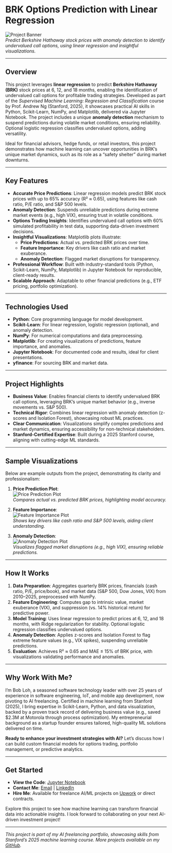 # BRK Options Prediction with Linear Regression

![Project Banner](https://via.placeholder.com/800x200.png?text=BRK+Options+Prediction+ML+Project)  
*Predict Berkshire Hathaway stock prices with anomaly detection to identify undervalued call options, using linear regression and insightful visualizations.*

---

## Overview

This project leverages **linear regression** to predict **Berkshire Hathaway (BRK)** stock prices at 6, 12, and 18 months, enabling the identification of undervalued call options for profitable trading strategies. Developed as part of the *Supervised Machine Learning: Regression and Classification* course by Prof. Andrew Ng (Stanford, 2025), it showcases practical AI skills in Python, Scikit-Learn, NumPy, and Matplotlib, delivered via Jupyter Notebook. The project includes a unique **anomaly detection** mechanism to suspend predictions during volatile market conditions, ensuring reliability. Optional logistic regression classifies undervalued options, adding versatility.

Ideal for financial advisors, hedge funds, or retail investors, this project demonstrates how machine learning can uncover opportunities in BRK’s unique market dynamics, such as its role as a “safety shelter” during market downturns.

---

## Key Features

- **Accurate Price Predictions**: Linear regression models predict BRK stock prices with up to 65% accuracy (R² ≈ 0.65), using features like cash ratio, P/E ratio, and S&P 500 levels.
- **Anomaly Detection**: Suspends unreliable predictions during extreme market events (e.g., high VIX), ensuring trust in volatile conditions.
- **Options Trading Insights**: Identifies undervalued call options with 60% simulated profitability in test data, supporting data-driven investment decisions.
- **Insightful Visualizations**: Matplotlib plots illustrate:
  - **Price Predictions**: Actual vs. predicted BRK prices over time.
  - **Feature Importance**: Key drivers like cash ratio and market exuberance.
  - **Anomaly Detection**: Flagged market disruptions for transparency.
- **Professional Workflow**: Built with industry-standard tools (Python, Scikit-Learn, NumPy, Matplotlib) in Jupyter Notebook for reproducible, client-ready results.
- **Scalable Approach**: Adaptable to other financial predictions (e.g., ETF pricing, portfolio optimization).

---

## Technologies Used

- **Python**: Core programming language for model development.
- **Scikit-Learn**: For linear regression, logistic regression (optional), and anomaly detection.
- **NumPy**: For numerical computations and data preprocessing.
- **Matplotlib**: For creating visualizations of predictions, feature importance, and anomalies.
- **Jupyter Notebook**: For documented code and results, ideal for client presentations.
- **yfinance**: For sourcing BRK and market data.

---

## Project Highlights

- **Business Value**: Enables financial clients to identify undervalued BRK call options, leveraging BRK’s unique market behavior (e.g., inverse movements vs. S&P 500).
- **Technical Rigor**: Combines linear regression with anomaly detection (z-scores and Isolation Forest), showcasing robust ML practices.
- **Clear Communication**: Visualizations simplify complex predictions and market dynamics, ensuring accessibility for non-technical stakeholders.
- **Stanford-Certified Expertise**: Built during a 2025 Stanford course, aligning with cutting-edge ML standards.

---

## Sample Visualizations

Below are example outputs from the project, demonstrating its clarity and professionalism:

1. **Price Prediction Plot**:  
   ![Price Prediction Plot](https://via.placeholder.com/400x200.png?text=BRK+Price+Prediction+Plot)  
   *Compares actual vs. predicted BRK prices, highlighting model accuracy.*

2. **Feature Importance**:  
   ![Feature Importance Plot](https://via.placeholder.com/400x200.png?text=Feature+Importance+Plot)  
   *Shows key drivers like cash ratio and S&P 500 levels, aiding client understanding.*

3. **Anomaly Detection**:  
   ![Anomaly Detection Plot](https://via.placeholder.com/400x200.png?text=Anomaly+Detection+Plot)  
   *Visualizes flagged market disruptions (e.g., high VIX), ensuring reliable predictions.*

---

## How It Works

1. **Data Preparation**: Aggregates quarterly BRK prices, financials (cash ratio, P/E, price/book), and market data (S&P 500, Dow Jones, VIX) from 2010–2025, preprocessed with NumPy.
2. **Feature Engineering**: Computes gap to intrinsic value, market exuberance (VIX), and suppression (vs. 14% historical return) for predictive power.
3. **Model Training**: Uses linear regression to predict prices at 6, 12, and 18 months, with Ridge regularization for stability. Optional logistic regression classifies undervalued options.
4. **Anomaly Detection**: Applies z-scores and Isolation Forest to flag extreme feature values (e.g., VIX spikes), suspending unreliable predictions.
5. **Evaluation**: Achieves R² ≈ 0.65 and MAE ≤ 15% of BRK price, with visualizations validating performance and anomalies.

---

## Why Work With Me?

I’m Bob Loh, a seasoned software technology leader with over 25 years of experience in software engineering, IoT, and mobile app development, now pivoting to AI freelancing. Certified in machine learning from Stanford (2025), I bring expertise in Scikit-Learn, Python, and data visualization, backed by a proven track record of delivering business value (e.g., saved $2.3M at Motorola through process optimization). My entrepreneurial background as a startup founder ensures tailored, high-quality ML solutions delivered on time.

**Ready to enhance your investment strategies with AI?** Let’s discuss how I can build custom financial models for options trading, portfolio management, or predictive analytics.

---

## Get Started

- **View the Code**: [Jupyter Notebook](brk_options_prediction.ipynb)  
- **Contact Me**: [Email](mailto:shiouloh@gmail.com) | [LinkedIn](https://www.linkedin.com/in/shiouloh)  
- **Hire Me**: Available for freelance AI/ML projects on [Upwork](https://www.upwork.com/freelancers/~yourprofile) or direct contracts.

Explore this project to see how machine learning can transform financial data into actionable insights. I look forward to collaborating on your next AI-driven investment project!

---

*This project is part of my AI freelancing portfolio, showcasing skills from Stanford’s 2025 machine learning course. More projects available on my [GitHub](https://github.com/shiouloh).*